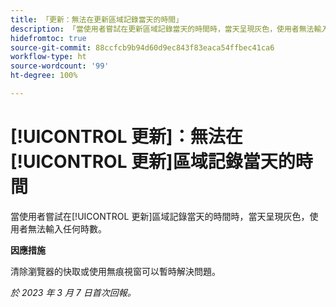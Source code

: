 ```yaml
---
title: 「更新：無法在更新區域記錄當天的時間」
description: 「當使用者嘗試在更新區域記錄當天的時間時，當天呈現灰色，使用者無法輸入任何時數。」
hidefromtoc: true
source-git-commit: 88ccfcb9b94d60d9ec843f83eaca54ffbec41ca6
workflow-type: ht
source-wordcount: '99'
ht-degree: 100%

---
```



# [!UICONTROL 更新]：無法在[!UICONTROL 更新]區域記錄當天的時間

當使用者嘗試在[!UICONTROL 更新]區域記錄當天的時間時，當天呈現灰色，使用者無法輸入任何時數。

**因應措施**

清除瀏覽器的快取或使用無痕視窗可以暫時解決問題。

_於 2023 年 3 月 7 日首次回報。_

